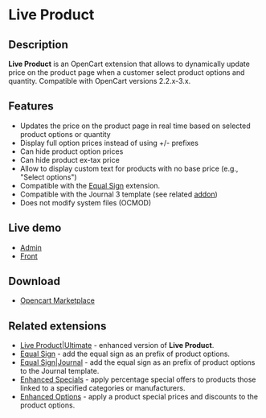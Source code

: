 # Live Product

## Description
**Live Product** is an OpenCart extension that allows to dynamically update price on the product page when a customer select product options and quantity.
Compatible with OpenCart versions 2.2.x-3.x.

## Features
* Updates the price on the product page in real time based on selected product options or quantity
* Display full option prices instead of using +/- prefixes
* Can hide product option prices
* Can hide product ex-tax price
* Allow to display custom text for products with no base price (e.g., "Select options")
* Compatible with the [Equal Sign](https://www.opencart.com/index.php?route=marketplace/extension/info&extension_id=34383) extension.
* Compatible with the Journal 3 template (see related [addon](../addons/journal))
* Does not modify system files (OCMOD)

## Live demo
* [Admin](http://ocmod.freevar.com/oc3020/a/admin/index.php?route=extension/module/live_product)
* [Front](http://ocmod.freevar.com/oc3020/a)

## Download
* [Opencart Marketplace](https://www.opencart.com/index.php?route=marketplace/extension/info&extension_id=36005)

## Related extensions
* [Live Product|Ultimate](https://www.opencart.com/index.php?route=marketplace/extension/info&extension_id=35460) - enhanced version of **Live Product**.
* [Equal Sign](https://www.opencart.com/index.php?route=marketplace/extension/info&extension_id=34383) - add the equal sign as an prefix of product options.
* [Equal Sign|Journal](https://www.opencart.com/index.php?route=marketplace/extension/info&extension_id=38532) - add the equal sign as an prefix of product options to the Journal template.
* [Enhanced Specials](https://www.opencart.com/index.php?route=marketplace/extension/info&extension_id=43136) - apply percentage special offers to products those linked to a specified categories or manufacturers.
* [Enhanced Options](https://www.opencart.com/index.php?route=marketplace/extension/info&extension_id=40391) - apply a product special prices and discounts to the product options.
